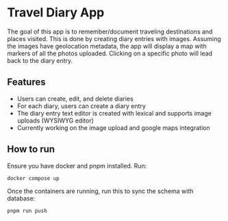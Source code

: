 # Travel Diary App

The goal of this app is to remember/document traveling destinations and places visited. This is done by creating diary entries with images. Assuming the images have geolocation metadata, the app will display a map with markers of all the photos uploaded. Clicking on a specific photo will lead back to the diary entry.

## Features

- Users can create, edit, and delete diaries
- For each diary, users can create a diary entry
- The diary entry text editor is created with lexical and supports image uploads (WYSIWYG editor)
- Currently working on the image upload and google maps integration

## How to run

Ensure you have docker and pnpm installed. Run:
```bash
docker compose up
```

Once the containers are running, run this to sync the schema with database:
```bash
pnpm run push
```
